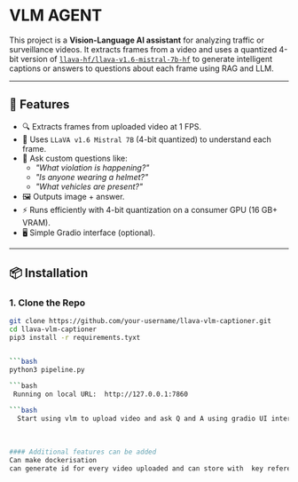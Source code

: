 # VLM AGENT 

This project is a **Vision-Language AI assistant** for analyzing traffic or surveillance videos. It extracts frames from a video and uses a quantized 4-bit version of [`llava-hf/llava-v1.6-mistral-7b-hf`](https://huggingface.co/llava-hf/llava-v1.6-mistral-7b-hf) to generate intelligent captions or answers to questions about each frame using RAG and LLM.

---

## 🚀 Features

- 🔍 Extracts frames from uploaded video at 1 FPS.
- 📸 Uses `LLaVA v1.6 Mistral 7B` (4-bit quantized) to understand each frame.
- 🧠 Ask custom questions like:
  - *"What violation is happening?"*
  - *"Is anyone wearing a helmet?"*
  - *"What vehicles are present?"*
- 🖼️ Outputs image + answer.
- ⚡ Runs efficiently with 4-bit quantization on a consumer GPU (16 GB+ VRAM).
- 🖥️ Simple Gradio interface (optional).

---

## 📦 Installation

### 1. Clone the Repo

```bash
git clone https://github.com/your-username/llava-vlm-captioner.git
cd llava-vlm-captioner
pip3 install -r requirements.tyxt


```bash
python3 pipeline.py 

```bash
 Running on local URL:  http://127.0.0.1:7860
 
```bash
  Start using vlm to upload video and ask Q and A using gradio UI interface
  
  
  
#### Additional features can be added
Can make dockerisation
can generate id for every video uploaded and can store with  key reference value and can do Q and A
